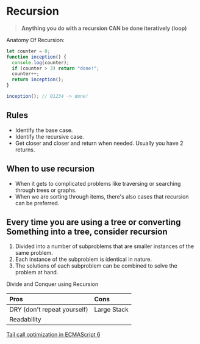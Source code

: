 # Recursion

> **Anything you do with a recursion CAN be done iteratively (loop)**

Anatomy Of Recursion:

```javascript
let counter = 0;
function inception() {
  console.log(counter);
  if (counter > 3) return "done!";
  counter++;
  return inception();
}

inception(); // 01234 -> done!
```

## Rules

- Identify the base case.
- Identify the recursive case.
- Get closer and closer and return when needed. Usually you have 2 returns.

## When to use recursion

- When it gets to complicated problems like traversing or searching through trees or graphs.
- When we are sorting through items, there's also cases that recursion can be preferred.

## Every time you are using a tree or converting Something into a tree, consider recursion

1. Divided into a number of subproblems that are smaller instances of the same problem.
2. Each instance of the subproblem is identical in nature.
3. The solutions of each subproblem can be combined to solve the problem at hand.

Divide and Conquer using Recursion

| Pros                        | Cons        |
| :-------------------------- | :---------- |
| DRY (don't repeat yourself) | Large Stack |
| Readability                 |             |

[Tail call optimization in ECMAScript 6](https://2ality.com/2015/06/tail-call-optimization.html)
